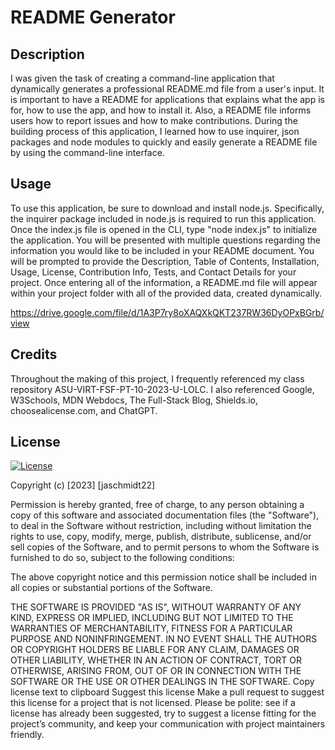# README Generator

## Description

I was given the task of creating a command-line application that dynamically generates a professional README.md file from a user's input. It is important to have a README for applications that explains what the app is for, how to use the app, and how to install it. Also, a README file informs users how to report issues and how to make contributions. During the building process of this application, I learned how to use inquirer, json packages and node modules to quickly and easily generate a README file by using the command-line interface.

## Usage

To use this application, be sure to download and install node.js. Specifically, the inquirer package included in node.js is required to run this application. Once the index.js file is opened in the CLI, type "node index.js" to initialize the application. You will be presented with multiple questions regarding the information you would like to be included in your README document. You will be prompted to provide the Description, Table of Contents, Installation, Usage, License, Contribution Info, Tests, and Contact Details for your project. Once entering all of the information, a README.md file will appear within your project folder with all of the provided data, created dynamically.

https://drive.google.com/file/d/1A3P7ry8oXAQXkQKT237RW36DyOPxBGrb/view

## Credits

Throughout the making of this project, I frequently referenced my class repository ASU-VIRT-FSF-PT-10-2023-U-LOLC. I also referenced Google, W3Schools, MDN Webdocs, The Full-Stack Blog, Shields.io, choosealicense.com, and ChatGPT.

## License

[![License](https://img.shields.io/badge/License-MIT-green.svg)](https://choosealicense.com/licenses/mit/)

Copyright (c) [2023] [jaschmidt22]

Permission is hereby granted, free of charge, to any person obtaining a copy of this software and associated documentation files (the "Software"), to deal in the Software without restriction, including without limitation the rights to use, copy, modify, merge, publish, distribute, sublicense, and/or sell copies of the Software, and to permit persons to whom the Software is furnished to do so, subject to the following conditions:

The above copyright notice and this permission notice shall be included in all copies or substantial portions of the Software.

THE SOFTWARE IS PROVIDED "AS IS", WITHOUT WARRANTY OF ANY KIND, EXPRESS OR IMPLIED, INCLUDING BUT NOT LIMITED TO THE WARRANTIES OF MERCHANTABILITY, FITNESS FOR A PARTICULAR PURPOSE AND NONINFRINGEMENT. IN NO EVENT SHALL THE AUTHORS OR COPYRIGHT HOLDERS BE LIABLE FOR ANY CLAIM, DAMAGES OR OTHER LIABILITY, WHETHER IN AN ACTION OF CONTRACT, TORT OR OTHERWISE, ARISING FROM, OUT OF OR IN CONNECTION WITH THE SOFTWARE OR THE USE OR OTHER DEALINGS IN THE SOFTWARE. Copy license text to clipboard Suggest this license Make a pull request to suggest this license for a project that is not licensed. Please be polite: see if a license has already been suggested, try to suggest a license fitting for the project’s community, and keep your communication with project maintainers friendly.
